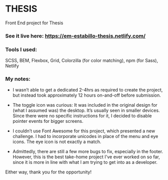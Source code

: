 # THESIS

Front End project for Thesis

### See it live here: https://em-estabillo-thesis.netlify.com/


### Tools I used: 

SCSS, BEM, Flexbox, Grid, Colorzilla (for color matching), npm (for Sass), Netlify

### My notes:

* I wasn’t able to get a dedicated 2-4hrs as required to create the project, but instead took approximately 12 hours on-and-off before submission.

* The toggle icon was curious: 
It was included in the original design for (what I assumed was) the desktop. It’s usually seen in smaller devices. Since there were no specific instructions for it, I decided to disable pointer events for bigger screens.

* I couldn’t use Font Awesome for this project, which presented a new challenge. I had to incorporate unicodes in place of the menu and eye icons. The eye icon is not exactly a match.

* Admittedly, there are still a few more bugs to fix, especially in the footer. However, this is the best take-home project I've ever worked on so far, since it is more in line with what I am trying to get into as a developer.

Either way, thank you for the opportunity!
